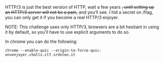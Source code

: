 HTTP/3 is just the best version of HTTP, wait a few years ~~, until setting up an HTTP/3 server will not be a pain,~~ and you’ll see. I hid a secret on /flag, you can only get it if you become a real HTTP/3 enjoyer.

NOTE: This challenge uses only HTTP/3, browsers are a bit hesitant in using it by default, so you’ll have to use explicit arguments to do so.

In chrome you can do the following:

`chrome --enable-quic --origin-to-force-quic-on=enjoyer.challs.ctf.srdnlen.it`